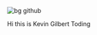 ![bg github](https://user-images.githubusercontent.com/79959818/139656695-59f23016-a63a-4eef-ab0e-90f58cacc394.jpg)


Hi this is Kevin Gilbert Toding
